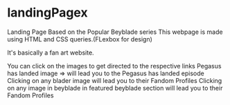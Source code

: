 # landingPagex
Landing Page Based on the Popular Beyblade series 
This webpage is made using HTML and CSS queries.(FLexbox for design)

It's basically a fan art website.

You can click on the images to get directed to the respective links
  Pegasus has landed image => will lead you to the Pegasus has landed episode
  Clicking on any blader image will lead you to their Fandom Profiles
  Clicking on any image in beyblade in featured beyblade section will lead you to their Fandom Profiles


